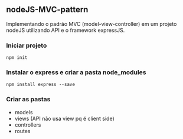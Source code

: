 ## nodeJS-MVC-pattern
Implementando o padrão MVC (model-view-controller) em um projeto nodeJS utilizando API e o framework expressJS.

### Iniciar projeto
```
npm init
```

### Instalar o express e criar a pasta node_modules
```
npm install express --save
```

### Criar as pastas
* models
* views (API não usa view pq é client side)
* controllers
* routes
